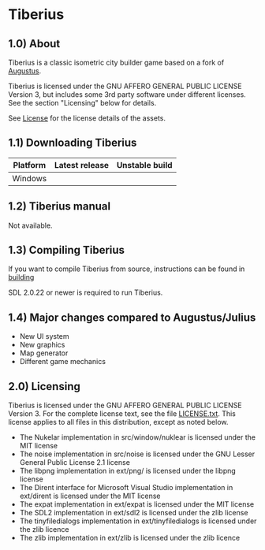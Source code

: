# Tiberius

1.0) About
-----------
Tiberius is a classic isometric city builder game based on a fork of [Augustus](https://github.com/Keriew/augustus).

Tiberius is licensed under the GNU AFFERO GENERAL PUBLIC LICENSE Version 3, but includes some 3rd party software under different licenses. See the section "Licensing" below for details.

See [License](https://github.com/OpenTiberius/tiberius/blob/master/res/assets/LICENSE) for the license details of the assets.

1.1) Downloading Tiberius
-------------------------

| Platform | Latest release | Unstable build |
|----------|----------------|----------------|
| Windows  | | |

1.2) Tiberius manual
----------------------------
Not available.

1.3) Compiling Tiberius
-----------------------
If you want to compile Tiberius from source, instructions can be found in [building](https://github.com/OpenTiberius/tiberius/blob/master/doc/BUILDING.md)

SDL 2.0.22 or newer is required to run Tiberius.

1.4) Major changes compared to Augustus/Julius  
-----------------------

* New UI system 
* New graphics
* Map generator
* Different game mechanics

2.0) Licensing
--------------
Tiberius is licensed under the GNU AFFERO GENERAL PUBLIC LICENSE Version 3. 
For the complete license text, see the file [LICENSE.txt](https://github.com/OpenTiberius/tiberius/blob/master/LICENSE.txt). This license applies to all files in this distribution, except as noted below.

* The Nukelar implementation in src/window/nuklear is licensed under the MIT license
* The noise implementation in src/noise is licensed under the GNU Lesser General Public License 2.1 license
* The libpng implementation in ext/png/ is licensed under the libpng license
* The Dirent interface for Microsoft Visual Studio implementation in ext/dirent is licensed under the MIT license
* The expat implementation in ext/expat is licensed under the MIT license
* The SDL2 implementation in ext/sdl2 is licensed under the zlib license
* The tinyfiledialogs implementation in ext/tinyfiledialogs is licensed under the zlib licence
* The zlib implementation in ext/zlib is licensed under the zlib licence

